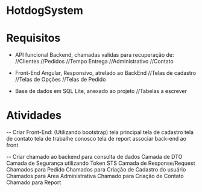 # HotdogSystem


# Requisitos
- API funcional Backend, chamadas validas para recuperação de:
  //Clientes
  //Pedidos
  //Tempo Entrega
  //Administrativo
  //Contato
  
 - Front-End Angular, Responsivo, atrelado ao BackEnd
  //Telas de cadastro
  //Telas de Opções
  //Telas de Pedido
 
 - Base de dados em SQL Lite, anexado ao projeto
   //Tabelas a escrever
 

# Atividades
-- Criar Front-End: (Utilizando bootstrap)
    tela principal
    tela de cadastro
    tela de contato 
    tela de trabalhe conosco
    tela de report
    associar back-end ao front
    
 -- Criar chamado ao backend para consulta de dados
    Camada de DTO
    Camada de Segurança utilizando Token STS
    Camada de Response/Request
    Chamados para Pedido
    Chamados para Criação de Cadastro do usuário
    Chamados para Área Administrativa
    Chamado para Criação de Contato
    Chamado para Report
    
